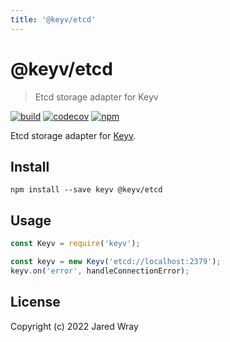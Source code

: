 ```yaml
---
title: '@keyv/etcd'
---
```


# @keyv/etcd 

> Etcd storage adapter for Keyv

[![build](https://github.com/jaredwray/keyv/actions/workflows/tests.yaml/badge.svg)](https://github.com/jaredwray/keyv/actions/workflows/tests.yaml)
[![codecov](https://codecov.io/gh/jaredwray/keyv/branch/main/graph/badge.svg?token=bRzR3RyOXZ)](https://codecov.io/gh/jaredwray/keyv)
[![npm](https://img.shields.io/npm/v/@keyv/etcd.svg)](https://www.npmjs.com/package/@keyv/etcd)

Etcd storage adapter for [Keyv](https://github.com/jaredwray/keyv).

## Install

```shell
npm install --save keyv @keyv/etcd
```

## Usage

```js
const Keyv = require('keyv');

const keyv = new Keyv('etcd://localhost:2379');
keyv.on('error', handleConnectionError);
```

## License

Copyright (c) 2022 Jared Wray
